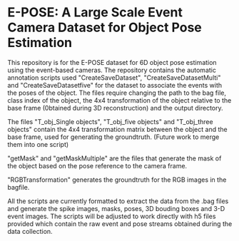 # E-POSE: A Large Scale Event Camera Dataset for Object Pose Estimation
This repository is for the E-POSE dataset for 6D object pose estimation using the event-based cameras. The repository contains the automatic annotation scripts used "CreateSaveDataset", "CreateSaveDatasetMulti" and "CreateSaveDatasetfive" for the dataset to associate the events with the poses of the object. The files require changing the path to the bag file, class index of the object, the 4x4 transformation of the object relative to the base frame (0btained during 3D reconstruction) and the output directory.

The files "T_obj_Single objects", "T_obj_five objects" and "T_obj_three objects"   contain the 4x4 transformation matrix between the object and the base frame, used for generating the groundtruth. (Future work to merge them into one script)

"getMask" and "getMaskMultiple" are the files that generate the mask of the object based on the pose reference to the camera frame.

"RGBTransformation" generates the groundtruth for the RGB images in the bagfile.

All the scripts are currently formatted to extract the data from the .bag files and generate the spike images, masks, poses, 3D bouding boxes and 3-D event images. The scripts will be adjusted to work directly with h5 files provided which contain the raw event and pose streams obtained during the data collection. 
